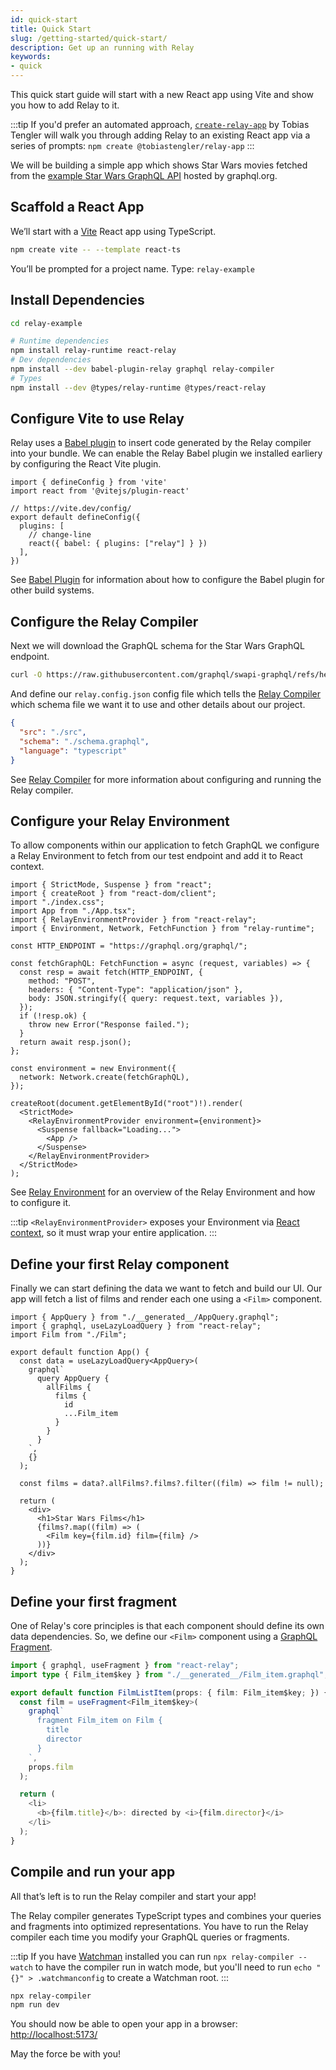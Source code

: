 ```yaml
---
id: quick-start
title: Quick Start
slug: /getting-started/quick-start/
description: Get up an running with Relay
keywords:
- quick
---
```

This quick start guide will start with a new React app using Vite and show you how to add Relay to it.

:::tip
If you'd prefer an automated approach, [`create-relay-app`](https://github.com/tobias-tengler/create-relay-app) by Tobias Tengler will walk you through adding Relay to an existing React app via a series of prompts: `npm create @tobiastengler/relay-app`
:::

We will be building a simple app which shows Star Wars movies fetched from the [example Star Wars GraphQL API](https://graphql.org/swapi-graphql/) hosted by graphql.org.

## Scaffold a React App

We’ll start with a [Vite](https://vite.dev/) React app using TypeScript.

```bash
npm create vite -- --template react-ts
```

You’ll be prompted for a project name. Type: `relay-example`

## Install Dependencies

```bash
cd relay-example

# Runtime dependencies
npm install relay-runtime react-relay
# Dev dependencies
npm install --dev babel-plugin-relay graphql relay-compiler
# Types
npm install --dev @types/relay-runtime @types/react-relay
```

## Configure Vite to use Relay

Relay uses a [Babel plugin](./babel-plugin.md) to insert code generated by the Relay compiler into your bundle. We can enable the Relay Babel plugin we installed earliery by configuring the React Vite plugin.

```tsx title="vite.config.ts"
import { defineConfig } from 'vite'
import react from '@vitejs/plugin-react'

// https://vite.dev/config/
export default defineConfig({
  plugins: [
    // change-line
    react({ babel: { plugins: ["relay"] } })
  ],
})
```

See [Babel Plugin](./babel-plugin.md) for information about how to configure the Babel plugin for other build systems.

## Configure the Relay Compiler

Next we will download the GraphQL schema for the Star Wars GraphQL endpoint.

```bash
curl -O https://raw.githubusercontent.com/graphql/swapi-graphql/refs/heads/master/schema.graphql
```

And define our `relay.config.json` config file which tells the [Relay Compiler](./compiler.md) which schema file we want it to use and other details about our project.

```json title="relay.config.json"
{
  "src": "./src",
  "schema": "./schema.graphql",
  "language": "typescript"
}
```

See [Relay Compiler](./compiler.md) for more information about configuring and running the Relay compiler.

## Configure your Relay Environment

To allow components within our application to fetch GraphQL we configure a Relay Environment to fetch from our test endpoint and add it to React context.

```tsx title="src/main.tsx"
import { StrictMode, Suspense } from "react";
import { createRoot } from "react-dom/client";
import "./index.css";
import App from "./App.tsx";
import { RelayEnvironmentProvider } from "react-relay";
import { Environment, Network, FetchFunction } from "relay-runtime";

const HTTP_ENDPOINT = "https://graphql.org/graphql/";

const fetchGraphQL: FetchFunction = async (request, variables) => {
  const resp = await fetch(HTTP_ENDPOINT, {
    method: "POST",
    headers: { "Content-Type": "application/json" },
    body: JSON.stringify({ query: request.text, variables }),
  });
  if (!resp.ok) {
    throw new Error("Response failed.");
  }
  return await resp.json();
};

const environment = new Environment({
  network: Network.create(fetchGraphQL),
});

createRoot(document.getElementById("root")!).render(
  <StrictMode>
    <RelayEnvironmentProvider environment={environment}>
      <Suspense fallback="Loading...">
        <App />
      </Suspense>
    </RelayEnvironmentProvider>
  </StrictMode>
);
```

See [Relay Environment](../api-reference/relay-runtime/relay-environment.md) for an overview of the Relay Environment and how to configure it.

:::tip
`<RelayEnvironmentProvider>` exposes your Environment via [React context](https://react.dev/learn/passing-data-deeply-with-context), so it must wrap your entire application.
:::

## Define your first Relay component

Finally we can start defining the data we want to fetch and build our UI. Our app will fetch a list of films and render each one using a `<Film>` component.

```tsx title="src/App.tsx"
import { AppQuery } from "./__generated__/AppQuery.graphql";
import { graphql, useLazyLoadQuery } from "react-relay";
import Film from "./Film";

export default function App() {
  const data = useLazyLoadQuery<AppQuery>(
    graphql`
      query AppQuery {
        allFilms {
          films {
            id
            ...Film_item
          }
        }
      }
    `,
    {}
  );

  const films = data?.allFilms?.films?.filter((film) => film != null);

  return (
    <div>
      <h1>Star Wars Films</h1>
      {films?.map((film) => (
        <Film key={film.id} film={film} />
      ))}
    </div>
  );
}
```

## Define your first fragment

One of Relay's core principles is that each component should define its own data dependencies. So, we define our `<Film>` component using a [GraphQL Fragment](https://graphql.org/learn/queries/#fragments).

```typescript title="src/Film.tsx"
import { graphql, useFragment } from "react-relay";
import type { Film_item$key } from "./__generated__/Film_item.graphql";

export default function FilmListItem(props: { film: Film_item$key; }) {
  const film = useFragment<Film_item$key>(
    graphql`
      fragment Film_item on Film {
        title
        director
      }
    `,
    props.film
  );

  return (
    <li>
      <b>{film.title}</b>: directed by <i>{film.director}</i>
    </li>
  );
}
```

## Compile and run your app

All that’s left is to run the Relay compiler and start your app!

The Relay compiler generates TypeScript types and combines your queries and fragments into optimized representations. You have to run the Relay compiler each time you modify your GraphQL queries or fragments.

:::tip
If you have [Watchman](https://facebook.github.io/watchman/) installed you can run `npx relay-compiler --watch` to have the compiler run in watch mode, but you'll need to run `echo "{}" > .watchmanconfig` to create a Watchman root.
:::

```bash
npx relay-compiler
npm run dev
```

You should now be able to open your app in a browser: [http://localhost:5173/](http://localhost:5173/)

May the force be with you!
